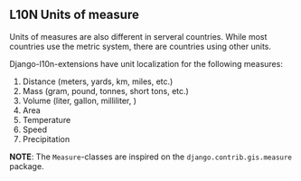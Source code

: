 ## L10N Units of measure

Units of measures are also different in serveral countries. While most countries use the metric system, there are 
countries using other units.

Django-l10n-extensions have unit localization for the following measures:
1. Distance (meters, yards, km, miles, etc.)
2. Mass (gram, pound, tonnes, short tons, etc.)
3. Volume (liter, gallon, milliliter, )
4. Area
5. Temperature
6. Speed
7. Precipitation


__NOTE__:
The `Measure`-classes  are inspired on the `django.contrib.gis.measure` package.